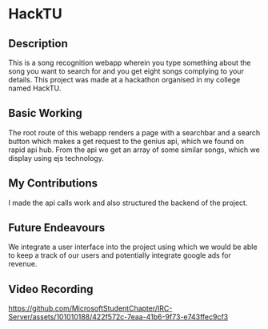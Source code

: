 # HackTU

## Description
This is a song recognition webapp wherein you type something about the song you want to search for and you get eight songs complying to your details.
This project was made at a hackathon organised in my college named HackTU.

## Basic Working
The root route of this webapp renders a page with a searchbar and a search button which makes a get request to the genius api, which we found on rapid api hub.
From the api we get an array of some similar songs, which we display using ejs technology.

## My Contributions
I made the api calls work and also structured the backend of the project.

## Future Endeavours 
We integrate a user interface into the project using which we would be able to keep a track of our users and potentially integrate google ads for revenue.

## Video Recording
https://github.com/MicrosoftStudentChapter/IRC-Server/assets/101010188/422f572c-7eaa-41b6-9f73-e743ffec9cf3
